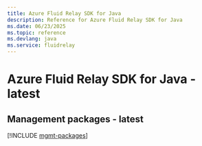 ```yaml
---
title: Azure Fluid Relay SDK for Java
description: Reference for Azure Fluid Relay SDK for Java
ms.date: 06/23/2025
ms.topic: reference
ms.devlang: java
ms.service: fluidrelay
---
```

# Azure Fluid Relay SDK for Java - latest

## Management packages - latest
[!INCLUDE [mgmt-packages](fluid-relay-mgmt-index.md)]